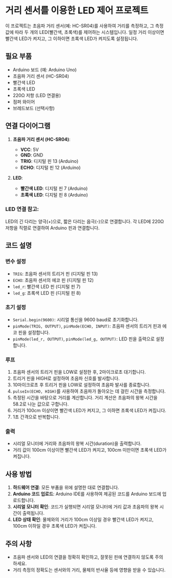 # 거리 센서를 이용한 LED 제어 프로젝트

이 프로젝트는 초음파 거리 센서(예: HC-SR04)를 사용하여 거리를 측정하고, 그 측정값에 따라 두 개의 LED(빨간색, 초록색)를 제어하는 시스템입니다. 일정 거리 이상이면 빨간색 LED가 켜지고, 그 이하이면 초록색 LED가 켜지도록 설정됩니다.

## 필요 부품

- Arduino 보드 (예: Arduino Uno)
- 초음파 거리 센서 (HC-SR04)
- 빨간색 LED
- 초록색 LED
- 220Ω 저항 (LED 연결용)
- 점퍼 와이어
- 브레드보드 (선택사항)

## 연결 다이어그램

1. **초음파 거리 센서 (HC-SR04)**:
   - **VCC**: 5V
   - **GND**: GND
   - **TRIG**: 디지털 핀 13 (Arduino)
   - **ECHO**: 디지털 핀 12 (Arduino)

2. **LED**:
   - **빨간색 LED**: 디지털 핀 7 (Arduino)
   - **초록색 LED**: 디지털 핀 8 (Arduino)

### LED 연결 참고:
LED의 긴 다리는 양극(+)으로, 짧은 다리는 음극(-)으로 연결합니다. 각 LED에 220Ω 저항을 직렬로 연결하여 Arduino 핀과 연결합니다.

## 코드 설명

### 변수 설정
- `TRIG`: 초음파 센서의 트리거 핀 (디지털 핀 13)
- `ECHO`: 초음파 센서의 에코 핀 (디지털 핀 12)
- `led_r`: 빨간색 LED 핀 (디지털 핀 7)
- `led_g`: 초록색 LED 핀 (디지털 핀 8)

### 초기 설정
- `Serial.begin(9600)`: 시리얼 통신을 9600 baud로 초기화합니다.
- `pinMode(TRIG, OUTPUT)`, `pinMode(ECHO, INPUT)`: 초음파 센서의 트리거 핀과 에코 핀을 설정합니다.
- `pinMode(led_r, OUTPUT)`, `pinMode(led_g, OUTPUT)`: LED 핀을 출력으로 설정합니다.

### 루프
1. 초음파 센서의 트리거 핀을 LOW로 설정한 후, 2마이크로초 대기합니다.
2. 트리거 핀을 HIGH로 설정하여 초음파 신호를 발사합니다.
3. 10마이크로초 후 트리거 핀을 LOW로 설정하여 초음파 발사를 종료합니다.
4. `pulseIn(ECHO, HIGH)`를 사용하여 초음파가 돌아오는 데 걸린 시간을 측정합니다.
5. 측정된 시간을 바탕으로 거리를 계산합니다. 거리 계산은 초음파의 왕복 시간을 58.2로 나눈 값으로 구합니다.
6. 거리가 100cm 이상이면 빨간색 LED가 켜지고, 그 이하면 초록색 LED가 켜집니다.
7. 1초 간격으로 반복합니다.

### 출력
- 시리얼 모니터에 거리와 초음파의 왕복 시간(duration)을 출력합니다.
- 거리 값이 100cm 이상이면 빨간색 LED가 켜지고, 100cm 미만이면 초록색 LED가 켜집니다.

## 사용 방법

1. **하드웨어 연결**: 모든 부품을 위에 설명한 대로 연결합니다.
2. **Arduino 코드 업로드**: Arduino IDE를 사용하여 제공된 코드를 Arduino 보드에 업로드합니다.
3. **시리얼 모니터 확인**: 코드가 실행되면 시리얼 모니터에 거리 값과 초음파의 왕복 시간이 출력됩니다.
4. **LED 상태 확인**: 물체와의 거리가 100cm 이상일 경우 빨간색 LED가 켜지고, 100cm 이하일 경우 초록색 LED가 켜집니다.

## 주의 사항

- 초음파 센서와 LED의 연결을 정확히 확인하고, 잘못된 핀에 연결하지 않도록 주의하세요.
- 거리 측정의 정확도는 센서와의 거리, 물체의 반사율 등에 영향을 받을 수 있습니다.
